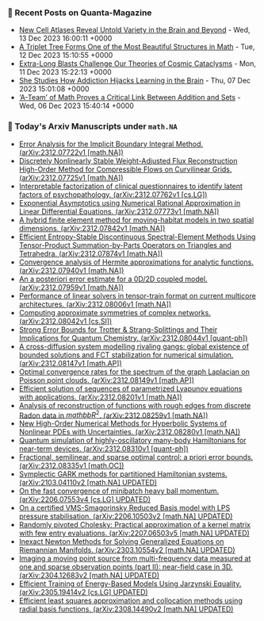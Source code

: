 ### 📝 Recent Posts on Quanta-Magazine
<!-- quanta starts -->
* <a href="https://www.quantamagazine.org/new-cell-atlases-reveal-untold-variety-in-the-brain-and-beyond-20231213/">New Cell Atlases Reveal Untold Variety in the Brain and Beyond</a> - Wed, 13 Dec 2023 16:00:11 +0000
* <a href="https://www.quantamagazine.org/a-triplet-tree-forms-one-of-the-most-beautiful-structures-in-math-20231212/">A Triplet Tree Forms One of the Most Beautiful Structures in Math</a> - Tue, 12 Dec 2023 15:10:55 +0000
* <a href="https://www.quantamagazine.org/extra-long-blasts-challenge-our-theories-of-cosmic-cataclysms-20231211/">Extra-Long Blasts Challenge Our Theories of Cosmic Cataclysms</a> - Mon, 11 Dec 2023 15:22:13 +0000
* <a href="https://www.quantamagazine.org/she-studies-how-addiction-hijacks-learning-in-the-brain-20231207/">She Studies How Addiction Hijacks Learning in the Brain</a> - Thu, 07 Dec 2023 15:01:08 +0000
* <a href="https://www.quantamagazine.org/a-team-of-math-proves-a-critical-link-between-addition-and-sets-20231206/">‘A-Team’ of Math Proves a Critical Link Between Addition and Sets</a> - Wed, 06 Dec 2023 15:40:14 +0000
<!-- quanta ends -->
### 📝 Today's Arxiv Manuscripts under ``math.NA``
<!-- arxiv-math-na starts -->
* <a href="http://arxiv.org/abs/2312.07722">Error Analysis for the Implicit Boundary Integral Method. (arXiv:2312.07722v1 [math.NA])</a>
* <a href="http://arxiv.org/abs/2312.07725">Discretely Nonlinearly Stable Weight-Adjusted Flux Reconstruction High-Order Method for Compressible Flows on Curvilinear Grids. (arXiv:2312.07725v1 [math.NA])</a>
* <a href="http://arxiv.org/abs/2312.07762">Interpretable factorization of clinical questionnaires to identify latent factors of psychopathology. (arXiv:2312.07762v1 [cs.LG])</a>
* <a href="http://arxiv.org/abs/2312.07773">Exponential Asymptotics using Numerical Rational Approximation in Linear Differential Equations. (arXiv:2312.07773v1 [math.NA])</a>
* <a href="http://arxiv.org/abs/2312.07842">A hybrid finite element method for moving-habitat models in two spatial dimensions. (arXiv:2312.07842v1 [math.NA])</a>
* <a href="http://arxiv.org/abs/2312.07874">Efficient Entropy-Stable Discontinuous Spectral-Element Methods Using Tensor-Product Summation-by-Parts Operators on Triangles and Tetrahedra. (arXiv:2312.07874v1 [math.NA])</a>
* <a href="http://arxiv.org/abs/2312.07940">Convergence analysis of Hermite approximations for analytic functions. (arXiv:2312.07940v1 [math.NA])</a>
* <a href="http://arxiv.org/abs/2312.07959">An a posteriori error estimate for a 0D/2D coupled model. (arXiv:2312.07959v1 [math.NA])</a>
* <a href="http://arxiv.org/abs/2312.08006">Performance of linear solvers in tensor-train format on current multicore architectures. (arXiv:2312.08006v1 [math.NA])</a>
* <a href="http://arxiv.org/abs/2312.08042">Computing approximate symmetries of complex networks. (arXiv:2312.08042v1 [cs.SI])</a>
* <a href="http://arxiv.org/abs/2312.08044">Strong Error Bounds for Trotter & Strang-Splittings and Their Implications for Quantum Chemistry. (arXiv:2312.08044v1 [quant-ph])</a>
* <a href="http://arxiv.org/abs/2312.08147">A cross-diffusion system modelling rivaling gangs: global existence of bounded solutions and FCT stabilization for numerical simulation. (arXiv:2312.08147v1 [math.AP])</a>
* <a href="http://arxiv.org/abs/2312.08149">Optimal convergence rates for the spectrum of the graph Laplacian on Poisson point clouds. (arXiv:2312.08149v1 [math.AP])</a>
* <a href="http://arxiv.org/abs/2312.08201">Efficient solution of sequences of parametrized Lyapunov equations with applications. (arXiv:2312.08201v1 [math.NA])</a>
* <a href="http://arxiv.org/abs/2312.08259">Analysis of reconstruction of functions with rough edges from discrete Radon data in $mathbb R^2$. (arXiv:2312.08259v1 [math.NA])</a>
* <a href="http://arxiv.org/abs/2312.08280">New High-Order Numerical Methods for Hyperbolic Systems of Nonlinear PDEs with Uncertainties. (arXiv:2312.08280v1 [math.NA])</a>
* <a href="http://arxiv.org/abs/2312.08310">Quantum simulation of highly-oscillatory many-body Hamiltonians for near-term devices. (arXiv:2312.08310v1 [quant-ph])</a>
* <a href="http://arxiv.org/abs/2312.08335">Fractional, semilinear, and sparse optimal control: a priori error bounds. (arXiv:2312.08335v1 [math.OC])</a>
* <a href="http://arxiv.org/abs/2103.04110">Symplectic GARK methods for partitioned Hamiltonian systems. (arXiv:2103.04110v2 [math.NA] UPDATED)</a>
* <a href="http://arxiv.org/abs/2206.07553">On the fast convergence of minibatch heavy ball momentum. (arXiv:2206.07553v4 [cs.LG] UPDATED)</a>
* <a href="http://arxiv.org/abs/2206.10503">On a certified VMS-Smagorinsky Reduced Basis model with LPS pressure stabilisation. (arXiv:2206.10503v2 [math.NA] UPDATED)</a>
* <a href="http://arxiv.org/abs/2207.06503">Randomly pivoted Cholesky: Practical approximation of a kernel matrix with few entry evaluations. (arXiv:2207.06503v5 [math.NA] UPDATED)</a>
* <a href="http://arxiv.org/abs/2303.10554">Inexact Newton Methods for Solving Generalized Equations on Riemannian Manifolds. (arXiv:2303.10554v2 [math.NA] UPDATED)</a>
* <a href="http://arxiv.org/abs/2304.12683">Imaging a moving point source from multi-frequency data measured at one and sparse observation points (part II): near-field case in 3D. (arXiv:2304.12683v2 [math.NA] UPDATED)</a>
* <a href="http://arxiv.org/abs/2305.19414">Efficient Training of Energy-Based Models Using Jarzynski Equality. (arXiv:2305.19414v2 [cs.LG] UPDATED)</a>
* <a href="http://arxiv.org/abs/2308.14490">Efficient least squares approximation and collocation methods using radial basis functions. (arXiv:2308.14490v2 [math.NA] UPDATED)</a>
<!-- arxiv-math-na ends -->
